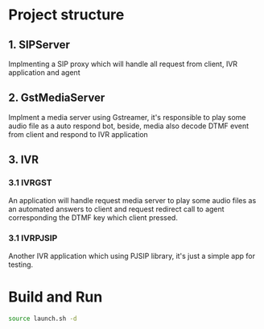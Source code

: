 # Project structure

## 1. SIPServer
Implmenting a SIP proxy which will handle all request from client, IVR application and agent

## 2. GstMediaServer
Implment a media server using Gstreamer, it's responsible to play some audio file as a auto respond bot, beside, media also decode DTMF event from client and respond to IVR application

## 3. IVR 
  ### 3.1 IVRGST
  An application will handle request media server to play some audio files as an automated answers to client and request redirect call to agent corresponding the DTMF key which client pressed.

  ### 3.1 IVRPJSIP
  Another IVR application which using PJSIP library, it's just a simple app for testing.


# Build and Run
```bash
source launch.sh -d
```
